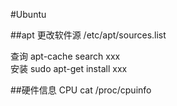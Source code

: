#Ubuntu

##apt
更改软件源 /etc/apt/sources.list  

查询  apt-cache search xxx  
安装  sudo apt-get install xxx  

##硬件信息
CPU   cat /proc/cpuinfo  
